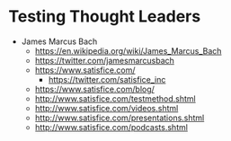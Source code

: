 
Testing Thought Leaders
====

* James Marcus Bach
  * https://en.wikipedia.org/wiki/James_Marcus_Bach
  * https://twitter.com/jamesmarcusbach
  * https://www.satisfice.com/
    * https://twitter.com/satisfice_inc
  * https://www.satisfice.com/blog/
  * http://www.satisfice.com/testmethod.shtml
  * http://www.satisfice.com/videos.shtml
  * http://www.satisfice.com/presentations.shtml
  * http://www.satisfice.com/podcasts.shtml 

